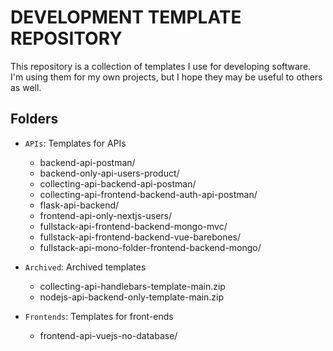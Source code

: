 # DEVELOPMENT TEMPLATE REPOSITORY

This repository is a collection of templates I use for developing software. I'm using them for my own projects, but I hope they may be useful to others as well.

## Folders
- `APIs`: Templates for APIs
  - backend-api-postman/
  - backend-only-api-users-product/
  - collecting-api-backend-api-postman/
  - collecting-api-frontend-backend-auth-api-postman/
  - flask-api-backend/
  - frontend-api-only-nextjs-users/
  - fullstack-api-frontend-backend-mongo-mvc/
  - fullstack-api-frontend-backend-vue-barebones/
  - fullstack-api-mono-folder-frontend-backend-mongo/

- `Archived`: Archived templates
  - collecting-api-handlebars-template-main.zip
  - nodejs-api-backend-only-template-main.zip

- `Frontends`: Templates for front-ends
  - frontend-api-vuejs-no-database/